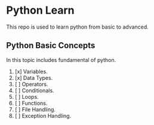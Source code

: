 # Python Learn
This repo is used to learn python from basic to advanced.

##  Python Basic Concepts
 
In this topic includes fundamental of python.

1. [x] Variables.
2. [x] Data Types.
3. [ ] Operators.
4. [ ] Conditionals.
5. [ ] Loops.
6. [ ] Functions.
7. [ ] File Handling.
8. [ ] Exception Handling.